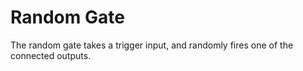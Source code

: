 # Random Gate

The random gate takes a trigger input, and randomly fires one of the connected outputs.
